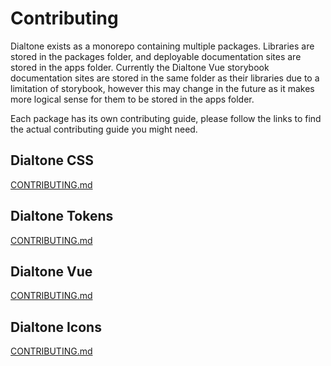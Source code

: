 # Contributing

Dialtone exists as a monorepo containing multiple packages. Libraries are stored in the packages folder, and deployable documentation sites are stored in the apps folder. Currently the Dialtone Vue storybook documentation sites are stored in the same folder as their libraries due to a limitation of storybook, however this may change in the future as it makes more logical sense for them to be stored in the apps folder.

Each package has its own contributing guide, please follow the links to find the actual contributing guide you might need.

## Dialtone CSS

[CONTRIBUTING.md](../packages/dialtone-css/.github/CONTRIBUTING.md)

## Dialtone Tokens

[CONTRIBUTING.md](../packages/dialtone-tokens/.github/CONTRIBUTING.md)

## Dialtone Vue

[CONTRIBUTING.md](../packages/dialtone-vue3/.github/CONTRIBUTING.md)

## Dialtone Icons

[CONTRIBUTING.md](../packages/dialtone-icons/.github/CONTRIBUTING.md)
